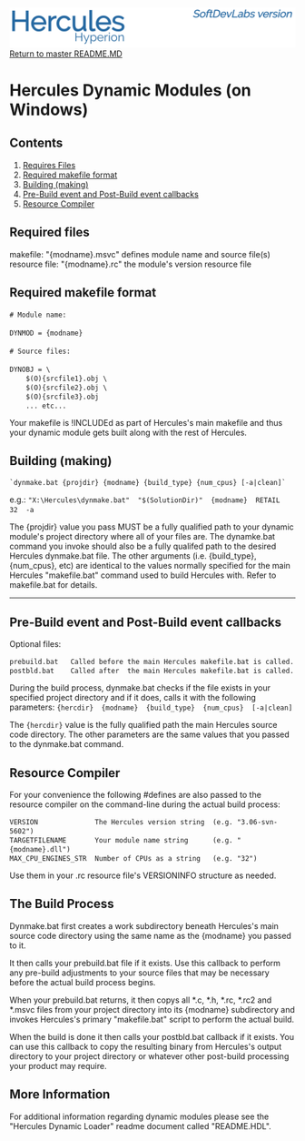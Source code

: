 ![test image](images/image_header_herculeshyperionSDL.png)
[Return to master README.MD](..\README.MD)

# Hercules Dynamic Modules (on Windows)
## Contents
1. [Requires Files](#Requires-Files)
2. [Required makefile format](#Required-makefile-format)
3. [Building (making)](#Building-(making))
4. [Pre-Build event and Post-Build event callbacks](#Pre-Build-event-and-Post-Build-event-callbacks)
5. [Resource Compiler](#Resource-Compiler)
## Required files
  makefile:       "{modname}.msvc"    defines module name and source file(s)
  resource file:  "{modname}.rc"      the module's version resource file

## Required makefile format
    # Module name:

    DYNMOD = {modname}

    # Source files:

    DYNOBJ = \
        $(O){srcfile1}.obj \
        $(O){srcfile2}.obj \
        $(O){srcfile3}.obj
        ... etc...

  Your makefile is !INCLUDEd as part of Hercules's main makefile and
  thus your dynamic module gets built along with the rest of Hercules.

## Building (making)
    `dynmake.bat {projdir} {modname} {build_type} {num_cpus} [-a|clean]`
  e.g.:
   `"X:\Hercules\dynmake.bat"  "$(SolutionDir)"  {modname}  RETAIL  32  -a`

  The {projdir} value you pass MUST be a fully qualified path to your dynamic module's project directory where all of your files are. The dynamke.bat command you invoke should also be a fully qualifed path to the desired Hercules dynmake.bat file. The other arguments (i.e. {build_type}, {num_cpus}, etc) are identical to the values normally specified for the main Hercules "makefile.bat" command used to build Hercules with. Refer to makefile.bat for details.

-------------------------------------------------------------------------------

## Pre-Build event and Post-Build event callbacks
Optional files:

    prebuild.bat   Called before the main Hercules makefile.bat is called.
    postbld.bat    Called after  the main Hercules makefile.bat is called.

During the build process, dynmake.bat checks if the file exists in your specified project directory and if it does, calls it with the following parameters:
        `{hercdir}  {modname}  {build_type}  {num_cpus}  [-a|clean]`

The `{hercdir}` value is the fully qualified path the main Hercules source code directory. The other parameters are the same values that you passed to the dynmake.bat command.

## Resource Compiler
For your convenience the following #defines are also passed to the resource compiler on the command-line during the actual build process:

    VERSION              The Hercules version string  (e.g. "3.06-svn-5602")
    TARGETFILENAME       Your module name string      (e.g. "{modname}.dll")
    MAX_CPU_ENGINES_STR  Number of CPUs as a string   (e.g. "32")

  Use them in your .rc resource file's VERSIONINFO structure as needed.

## The Build Process
Dynmake.bat first creates a work subdirectory beneath Hercules's main source code directory using the same name as the {modname} you passed to it.

It then calls your prebuild.bat file if it exists. Use this callback to perform any pre-build adjustments to your source files that may be necessary before the actual build process begins.

When your prebuild.bat returns, it then copys all *.c, *.h, *.rc, *.rc2 and *.msvc files from your project directory into its {modname} subdirectory and invokes Hercules's primary "makefile.bat" script to perform the actual build.

When the build is done it then calls your postbld.bat callback if it exists. You can use this callback to copy the resulting binary from Hercules's output directory to your project directory or whatever other post-build processing your product may require.

## More Information
For additional information regarding dynamic modules please see the "Hercules Dynamic Loader" readme document called "README.HDL".
